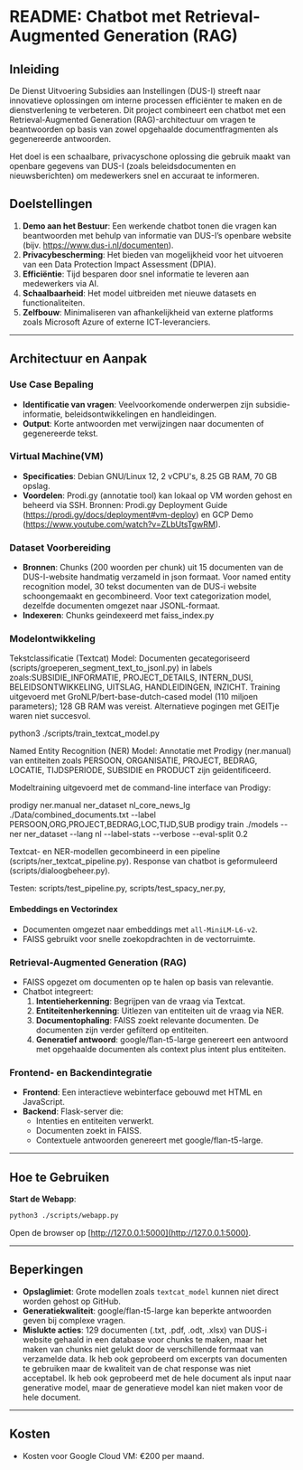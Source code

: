 # README: Chatbot met Retrieval-Augmented Generation (RAG)

## Inleiding
De Dienst Uitvoering Subsidies aan Instellingen (DUS-I) streeft naar innovatieve oplossingen om interne processen efficiënter te maken en de dienstverlening te verbeteren. Dit project combineert een chatbot met een Retrieval-Augmented Generation (RAG)-architectuur om vragen te beantwoorden op basis van zowel opgehaalde documentfragmenten als gegenereerde antwoorden.

Het doel is een schaalbare, privacyschone oplossing die gebruik maakt van openbare gegevens van DUS-I (zoals beleidsdocumenten en nieuwsberichten) om medewerkers snel en accuraat te informeren.

## Doelstellingen

1. **Demo aan het Bestuur**: Een werkende chatbot tonen die vragen kan beantwoorden met behulp van informatie van DUS-I’s openbare website (bijv. https://www.dus-i.nl/documenten).
2. **Privacybescherming**: Het bieden van mogelijkheid voor het uitvoeren van een Data Protection Impact Assessment (DPIA).
3. **Efficiëntie**: Tijd besparen door snel informatie te leveren aan medewerkers via AI.
4. **Schaalbaarheid**: Het model uitbreiden met nieuwe datasets en functionaliteiten.
5. **Zelfbouw**: Minimaliseren van afhankelijkheid van externe platforms zoals Microsoft Azure of externe ICT-leveranciers.

---

## Architectuur en Aanpak

### Use Case Bepaling
- **Identificatie van vragen**: Veelvoorkomende onderwerpen zijn subsidie-informatie, beleidsontwikkelingen en handleidingen.
- **Output**: Korte antwoorden met verwijzingen naar documenten of gegenereerde tekst.

### Virtual Machine(VM)
- **Specificaties**: Debian GNU/Linux 12, 2 vCPU's, 8.25 GB RAM, 70 GB opslag.
- **Voordelen**: Prodi.gy (annotatie tool) kan lokaal op VM worden gehost en beheerd via SSH.
Bronnen: Prodi.gy Deployment Guide (https://prodi.gy/docs/deployment#vm-deploy) en GCP Demo (https://www.youtube.com/watch?v=ZLbUtsTgwRM).

### Dataset Voorbereiding
- **Bronnen**: Chunks (200 woorden per chunk) uit 15 documenten van de DUS-I-website handmatig verzameld in json formaat. Voor named entity recognition model, 30 tekst documenten van de DUS-i website schoongemaakt en gecombineerd. Voor text categorization model, dezelfde documenten omgezet naar JSONL-formaat.   
- **Indexeren**: Chunks geindexeerd met faiss_index.py

### Modelontwikkeling
Tekstclassificatie (Textcat) Model:  Documenten gecategoriseerd (scripts/groeperen_segment_text_to_jsonl.py) in labels zoals:SUBSIDIE_INFORMATIE, PROJECT_DETAILS, INTERN_DUSI, BELEIDSONTWIKKELING, UITSLAG, HANDLEIDINGEN, INZICHT. Training uitgevoerd met GroNLP/bert-base-dutch-cased model (110 miljoen parameters); 128 GB RAM was vereist. Alternatieve pogingen met GEITje waren niet succesvol.

python3 ./scripts/train_textcat_model.py

Named Entity Recognition (NER) Model: Annotatie met Prodigy (ner.manual) van entiteiten zoals PERSOON, ORGANISATIE, PROJECT, BEDRAG, LOCATIE, TIJDSPERIODE, SUBSIDIE en PRODUCT zijn geïdentificeerd.

Modeltraining uitgevoerd met de command-line interface van Prodigy:

prodigy ner.manual ner_dataset nl_core_news_lg ./Data/combined_documents.txt --label PERSOON,ORG,PROJECT,BEDRAG,LOC,TIJD,SUB
prodigy train ./models --ner ner_dataset --lang nl --label-stats --verbose --eval-split 0.2

Textcat- en NER-modellen gecombineerd in een pipeline (scripts/ner_textcat_pipeline.py). Response van chatbot is geformuleerd (scripts/dialoogbeheer.py).

Testen: scripts/test_pipeline.py, scripts/test_spacy_ner.py,

#### Embeddings en Vectorindex
- Documenten omgezet naar embeddings met `all-MiniLM-L6-v2`.
- FAISS gebruikt voor snelle zoekopdrachten in de vectorruimte.

### Retrieval-Augmented Generation (RAG)
- FAISS opgezet om documenten op te halen op basis van relevantie.
- Chatbot integreert:
  1. **Intentieherkenning**: Begrijpen van de vraag via Textcat.
  2. **Entiteitenherkenning**: Uitlezen van entiteiten uit de vraag via NER.
  3. **Documentophaling**: FAISS zoekt relevante documenten. De documenten zijn verder gefilterd op entiteiten.
  4. **Generatief antwoord**: google/flan-t5-large genereert een antwoord met opgehaalde documenten als context plus intent plus entiteiten.

### Frontend- en Backendintegratie
- **Frontend**: Een interactieve webinterface gebouwd met HTML en JavaScript.
- **Backend**: Flask-server die:
  - Intenties en entiteiten verwerkt.
  - Documenten zoekt in FAISS.
  - Contextuele antwoorden genereert met google/flan-t5-large.

---

## Hoe te Gebruiken

**Start de Webapp**:
   ```bash
   python3 ./scripts/webapp.py
   ```
   Open de browser op [http://127.0.0.1:5000](http://127.0.0.1:5000).

---

## Beperkingen

- **Opslaglimiet**: Grote modellen zoals `textcat_model` kunnen niet direct worden gehost op GitHub.
- **Generatiekwaliteit**: google/flan-t5-large kan beperkte antwoorden geven bij complexe vragen.
- **Mislukte acties**: 129 documenten (.txt, .pdf, .odt, .xlsx) van DUS-i website gehaald in een database voor chunks te maken, maar het maken van chunks niet gelukt door de verschillende formaat van verzamelde data. Ik heb ook geprobeerd om excerpts van documenten te gebruiken maar de kwaliteit van de chat response was niet acceptabel. Ik heb ook geprobeerd met de hele document als input naar generative model, maar de generatieve model kan niet maken voor de hele document.

---

## Kosten
- Kosten voor Google Cloud VM: €200 per maand.